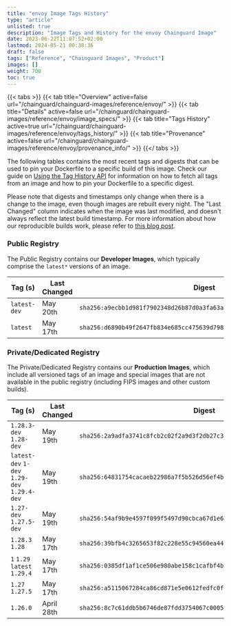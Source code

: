 ```yaml
---
title: "envoy Image Tags History"
type: "article"
unlisted: true
description: "Image Tags and History for the envoy Chainguard Image"
date: 2023-06-22T11:07:52+02:00
lastmod: 2024-05-21 00:38:36
draft: false
tags: ["Reference", "Chainguard Images", "Product"]
images: []
weight: 700
toc: true
---
```


{{< tabs >}}
{{< tab title="Overview" active=false url="/chainguard/chainguard-images/reference/envoy/" >}}
{{< tab title="Details" active=false url="/chainguard/chainguard-images/reference/envoy/image_specs/" >}}
{{< tab title="Tags History" active=true url="/chainguard/chainguard-images/reference/envoy/tags_history/" >}}
{{< tab title="Provenance" active=false url="/chainguard/chainguard-images/reference/envoy/provenance_info/" >}}
{{</ tabs >}}

The following tables contains the most recent tags and digests that can be used to pin your Dockerfile to a specific build of this image. Check our guide on [Using the Tag History API](/chainguard/chainguard-images/using-the-tag-history-api/) for information on how to fetch all tags from an image and how to pin your Dockerfile to a specific digest.

Please note that digests and timestamps only change when there is a change to the image, even though images are rebuilt every night. The "Last Changed" column indicates when the image was last modified, and doesn't always reflect the latest build timestamp. For more information about how our reproducible builds work, please refer to [this blog post](https://www.chainguard.dev/unchained/reproducing-chainguards-reproducible-image-builds).

### Public Registry
The Public Registry contains our **Developer Images**, which typically comprise the `latest*` versions of an image.

| Tag (s)       | Last Changed | Digest                                                                    |
|---------------|--------------|---------------------------------------------------------------------------|
|  `latest-dev` | May 20th     | `sha256:a9ecbb1d981f7902348d26b87d0a3fa63a92d74a9e3fb1f54be864ff5e321ede` |
|  `latest`     | May 17th     | `sha256:d6890b49f2647fb834e685cc475639d798831c968431fe10648c139272b47c7d` |


### Private/Dedicated Registry
The Private/Dedicated Registry contains our **Production Images**, which include all versioned tags of an image and special images that are not available in the public registry (including FIPS images and other custom builds).

| Tag (s)                                       | Last Changed | Digest                                                                    |
|-----------------------------------------------|--------------|---------------------------------------------------------------------------|
|  `1.28.3-dev` `1.28-dev`                      | May 19th     | `sha256:2a9adfa3741c8fcb2c02f2a9d3f2db27c374d46920d8aa0f227b83330df0cd16` |
|  `latest-dev` `1-dev` `1.29-dev` `1.29.4-dev` | May 19th     | `sha256:64831754cacaeb22986a7f5b526d56ef4b0ceeb61434aa95f60ebdbd9faf166c` |
|  `1.27-dev` `1.27.5-dev`                      | May 19th     | `sha256:54af9b9e4597f099f5497d90cbca67d1e628a1e50e9ffa8faac66830adcdfba7` |
|  `1.28.3` `1.28`                              | May 17th     | `sha256:39bfb4c3265653f82c228e55c94560ea44ef88308efb98fdce2bf40d61d2688f` |
|  `1` `1.29` `latest` `1.29.4`                 | May 17th     | `sha256:0385df1af1ce506e980abe158c1cafbf4b18a5bc01ea3369aef93ad1c59e17b3` |
|  `1.27` `1.27.5`                              | May 17th     | `sha256:a5115067284ca86cd871e5e0612fedfc0f801bc73cd5623437ebc0fc4d6bba8b` |
|  `1.26.0`                                     | April 28th   | `sha256:8c7c61ddb5b6746de87fdd3754067c0005a709e113d0da02cec67686d267538c` |

